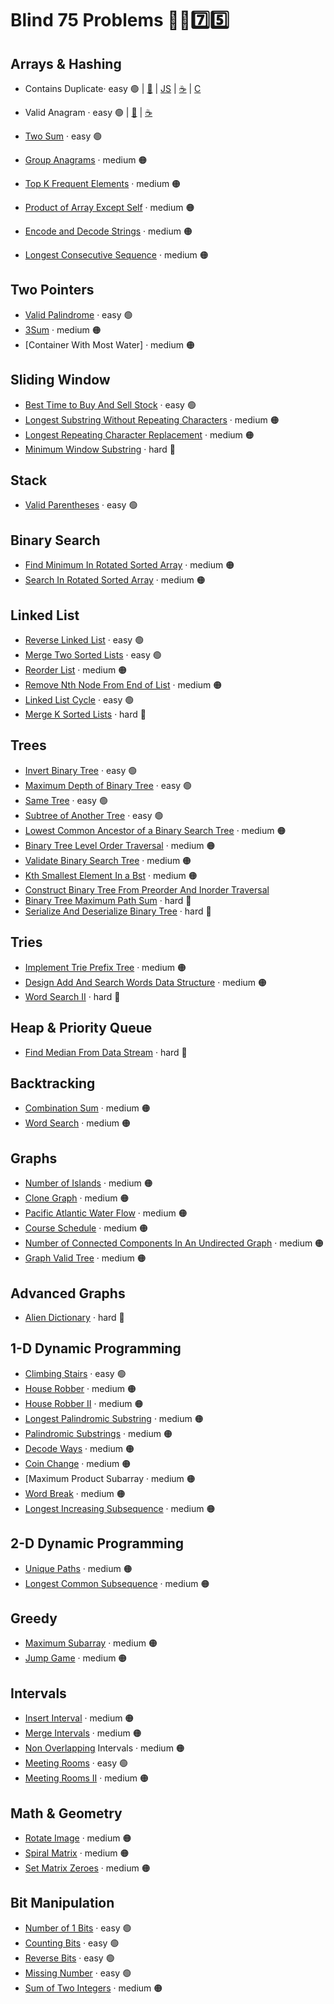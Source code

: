 # Blind 75 Problems 🧑‍🦯7️⃣5️⃣

## Arrays & Hashing
- Contains Duplicate· easy 🟢
| [🐍](https://github.com/flenhu/leetcode/blob/main/Python/easy/217_containsDuplicate.ipynb) 
| [JS](https://github.com/flenhu/leetcode) 
| [☕️](https://github.com/flenhu/leetcode) 
| [C](https://github.com/flenhu/leetcode)

- Valid Anagram · easy 🟢
| [🐍](https://github.com/flenhu/leetcode/blob/main/Python/easy/242_validAnagram.ipynb) 
| [☕️](https://github.com/flenhu/leetcode/blob/main/Java/easy/242_validAnagram_java.ipynb)

- [Two Sum]() · easy 🟢
- [Group Anagrams]() · medium 🟠 
- [Top K Frequent Elements]() · medium 🟠 
- [Product of Array Except Self]() · medium 🟠 
- [Encode and Decode Strings](https://leetcode.com/problems/encode-and-decode-strings/) · medium 🟠 
- [Longest Consecutive Sequence](https://leetcode.com/problems/longest-consecutive-sequence/) · medium 🟠

## Two Pointers
- [Valid Palindrome]() · easy 🟢
- [3Sum]() · medium 🟠 
- [Container With Most Water] · medium 🟠 

## Sliding Window
- [Best Time to Buy And Sell Stock]() · easy 🟢
- [Longest Substring Without Repeating Characters]() · medium 🟠
- [Longest Repeating Character Replacement]() · medium 🟠
- [Minimum Window Substring]() · hard 🔴

## Stack
- [Valid Parentheses](https://github.com/flenhu/leetcode/blob/main/Python/04_stack/) · easy 🟢  

## Binary Search
- [Find Minimum In Rotated Sorted Array]() · medium 🟠
- [Search In Rotated Sorted Array]() · medium 🟠

## Linked List
- [Reverse Linked List]() · easy 🟢 
- [Merge Two Sorted Lists]() · easy 🟢 
- [Reorder List]() · medium 🟠
- [Remove Nth Node From End of List]() · medium 🟠
- [Linked List Cycle]() · easy 🟢 	
- [Merge K Sorted Lists]() · hard 🔴

## Trees
- [Invert Binary Tree]() · easy 🟢 
- [Maximum Depth of Binary Tree]() · easy 🟢 
- [Same Tree]() · easy 🟢 
- [Subtree of Another Tree]() · easy 🟢 
- [Lowest Common Ancestor of a Binary Search Tree]() · medium 🟠
- [Binary Tree Level Order Traversal]() · medium 🟠
- [Validate Binary Search Tree]() · medium 🟠
- [Kth Smallest Element In a Bst]() · medium 🟠
- [Construct Binary Tree From Preorder And Inorder Traversal]()
- [Binary Tree Maximum Path Sum]() · hard 🔴
- [Serialize And Deserialize Binary Tree]() · hard 🔴

## Tries
- [Implement Trie Prefix Tree]() · medium 🟠
- [Design Add And Search Words Data Structure]() · medium 🟠
- [Word Search II]() · hard 🔴

## Heap & Priority Queue
- [Find Median From Data Stream]() · hard 🔴

## Backtracking 
- [Combination Sum]() · medium 🟠
- [Word Search]() · medium 🟠

## Graphs
- [Number of Islands]() · medium 🟠
- [Clone Graph]() · medium 🟠
- [Pacific Atlantic Water Flow]() · medium 🟠
- [Course Schedule]() · medium 🟠
- [Number of Connected Components In An Undirected Graph]() · medium 🟠
- [Graph Valid Tree]() · medium 🟠

## Advanced Graphs
- [Alien Dictionary]() · hard 🔴

## 1-D Dynamic Programming
- [Climbing Stairs]() · easy 🟢 
- [House Robber]() · medium 🟠
- [House Robber II]() · medium 🟠
- [Longest Palindromic Substring]() · medium 🟠
- [Palindromic Substrings]() · medium 🟠
- [Decode Ways]() · medium 🟠
- [Coin Change]() · medium 🟠
- [Maximum Product Subarray · medium 🟠
- [Word Break]() · medium 🟠
- [Longest Increasing Subsequence]() · medium 🟠

## 2-D Dynamic Programming 
- [Unique Paths]() · medium 🟠
- [Longest Common Subsequence]() · medium 🟠

## Greedy
- [Maximum Subarray]() · medium 🟠
- [Jump Game]() · medium 🟠

## Intervals
- [Insert Interval]() · medium 🟠
- [Merge Intervals]() · medium 🟠
- [Non Overlapping]() Intervals · medium 🟠
- [Meeting Rooms]() · easy 🟢
- [Meeting Rooms II]() · medium 🟠

## Math & Geometry
- [Rotate Image]() · medium 🟠
- [Spiral Matrix]() · medium 🟠
- [Set Matrix Zeroes]() · medium 🟠

## Bit Manipulation
- [Number of 1 Bits]() · easy 🟢
- [Counting Bits]() · easy 🟢
- [Reverse Bits]() · easy 🟢
- [Missing Number]() · easy 🟢
- [Sum of Two Integers]() · medium 🟠

